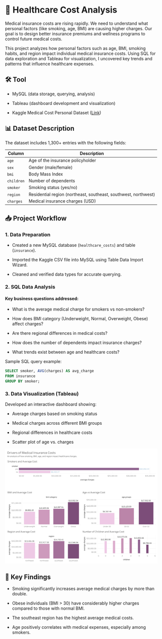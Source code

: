 # 🏥 Healthcare Cost Analysis
Medical insurance costs are rising rapidly.  We need to understand what personal factors (like smoking, age, BMI) are causing higher charges.  Our goal is to design better insurance premiums and wellness programs to control future medical costs.

This project analyzes how personal factors such as age, BMI, smoking habits, and region impact individual medical insurance costs.
Using SQL for data exploration and Tableau for visualization, I uncovered key trends and patterns that influence healthcare expenses.

## 🛠️ Tool
- MySQL (data storage, querying, analysis)

- Tableau (dashboard development and visualization)

- Kaggle Medical Cost Personal Dataset ([Link](https://www.kaggle.com/datasets/prasad22/healthcare-dataset))

## 📊 Dataset Description
The dataset includes 1,300+ entries with the following fields:


| Column	| Description |
| --- | --- |
| `age`	| Age of the insurance policyholder |
| `sex`	| Gender (male/female) |
| `bmi`	| Body Mass Index |
| `children` |	Number of dependents |
| `smoker`	| Smoking status (yes/no) |
| `region`	| Residential region (northeast, southeast, southwest, northwest)|
|`charges`|	Medical insurance charges (USD) |

## 📥 Project Workflow
### 1. Data Preparation
- Created a new MySQL database (`healthcare_costs`) and table (`insurance`).

- Imported the Kaggle CSV file into MySQL using Table Data Import Wizard.

- Cleaned and verified data types for accurate querying.

### 2. SQL Data Analysis
#### Key business questions addressed:

- What is the average medical charge for smokers vs non-smokers?

- How does BMI category (Underweight, Normal, Overweight, Obese) affect charges?

- Are there regional differences in medical costs?

- How does the number of dependents impact insurance charges?

- What trends exist between age and healthcare costs?

Sample SQL query example:
```sql
SELECT smoker, AVG(charges) AS avg_charge
FROM insurance
GROUP BY smoker;
```
### 3. Data Visualization (Tableau)
Developed an interactive dashboard showing:
- Average charges based on smoking status

- Medical charges across different BMI groups

- Regional differences in healthcare costs

- Scatter plot of age vs. charges

![](healthcare_cost_dashboard)


## 🔑 Key Findings
- Smoking significantly increases average medical charges by more than double.

- Obese individuals (BMI > 30) have considerably higher charges compared to those with normal BMI.

- The southeast region has the highest average medical costs.

- Age positively correlates with medical expenses, especially among smokers.
